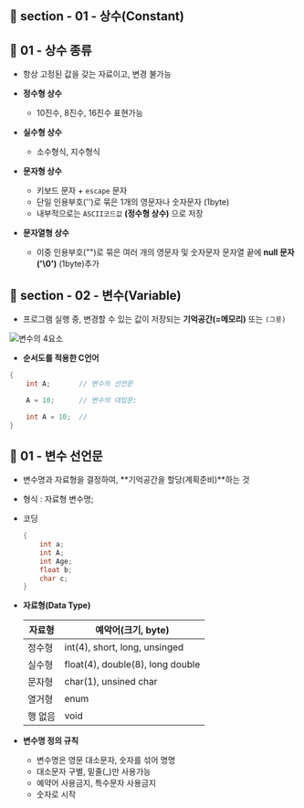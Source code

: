 ## 📝 section - 01 - 상수(Constant)

## 📍 01 - 상수 종류

* 항상 고정된 값을 갖는 자료이고, 변경 불가능

* **정수형 상수**
    * 10진수, 8진수, 16진수 표현가능

* **실수형 상수**
    * 소수형식, 지수형식

* **문자형 상수**
    * 키보드 문자 + `escape` 문자
    * 단일 인용부호('')로 묶은 1개의 영문자나 숫자문자 (1byte)
    * 내부적으로는 `ASCII코드값` **(정수형 상수)** 으로 저장

* **문자열형 상수**
    * 이중 인용부호("")로 묶은 여러 개의 영문자 및 숫자문자 문자열 끝에 **null 문자('\0')** (1byte)추가

## 📝 section - 02 - 변수(Variable)


* 프로그램 실행 중, 변경할 수 있는 값이 저장되는 **기억공간(=메모리)** 또는 `(그릇)`

![변수의 4요소](https://user-images.githubusercontent.com/93629804/180706601-f2f3f053-fe17-4161-ae42-db024110958d.png)

* **순서도를 적용한 C언어**

```c
{
    int A;       // 변수의 선언문

    A = 10;      // 변수의 대입문;

    int A = 10;  // 
}                      
```

## 📍 01 - 변수 선언문

* 변수명과 자료형을 결정하여, **기억공간을 할당(계획준비)**하는 것

* 형식 : 자료형 변수명;
* 코딩

    ```c
    {
        int a;
        int A;
        int Age;
        float b;
        char c;
    }
    ```

* **자료형(Data Type)**

   |자료형|예악어(크기, byte)|
   |----|----------|
   | 정수형 | int(4), short, long, unsinged |
   | 실수형 | float(4), double(8), long double |
   | 문자형 | char(1), unsined char |
   | 열거형 | enum |
   | 행 없음 | void |

* **변수명 정의 규칙**
    * 변수명은 영문 대소문자, 숫자를 섞어 명명
    * 대소문자 구별, 밑줄(_)만 사용가능
    * 예약어 사용금지, 특수문자 사용금지
    * 숫자로 시작

